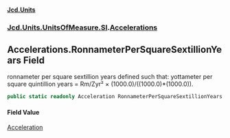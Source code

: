 #### [Jcd.Units](index.md 'index')
### [Jcd.Units.UnitsOfMeasure.SI](Jcd.Units.UnitsOfMeasure.SI.md 'Jcd.Units.UnitsOfMeasure.SI').[Accelerations](Accelerations.md 'Jcd.Units.UnitsOfMeasure.SI.Accelerations')

## Accelerations.RonnameterPerSquareSextillionYears Field

ronnameter per square sextillion years defined such that: yottameter per square quintillion years = Rm/Zyr² ×
(1000.0)/((1000.0)*(1000.0)).

```csharp
public static readonly Acceleration RonnameterPerSquareSextillionYears;
```

#### Field Value
[Acceleration](Acceleration.md 'Jcd.Units.UnitTypes.Acceleration')